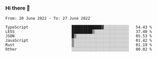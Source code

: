 ### Hi there 👋

<!--START_SECTION:waka-->

```text
From: 20 June 2022 - To: 27 June 2022

TypeScript                   █████████████▓░░░░░░░░░░░   54.43 %
LESS                         █████████▒░░░░░░░░░░░░░░░   37.40 %
JSON                         █▒░░░░░░░░░░░░░░░░░░░░░░░   05.53 %
JavaScript                   ▒░░░░░░░░░░░░░░░░░░░░░░░░   01.42 %
Rust                         ▒░░░░░░░░░░░░░░░░░░░░░░░░   01.19 %
Other                        ░░░░░░░░░░░░░░░░░░░░░░░░░   00.02 %
```

<!--END_SECTION:waka-->

<!--
**jtaox/jtaox** is a ✨ _special_ ✨ repository because its `README.md` (this file) appears on your GitHub profile.

Here are some ideas to get you started:

- 🔭 I’m currently working on ...
- 🌱 I’m currently learning ...
- 👯 I’m looking to collaborate on ...
- 🤔 I’m looking for help with ...
- 💬 Ask me about ...
- 📫 How to reach me: ...
- 😄 Pronouns: ...
- ⚡ Fun fact: ...
-->
